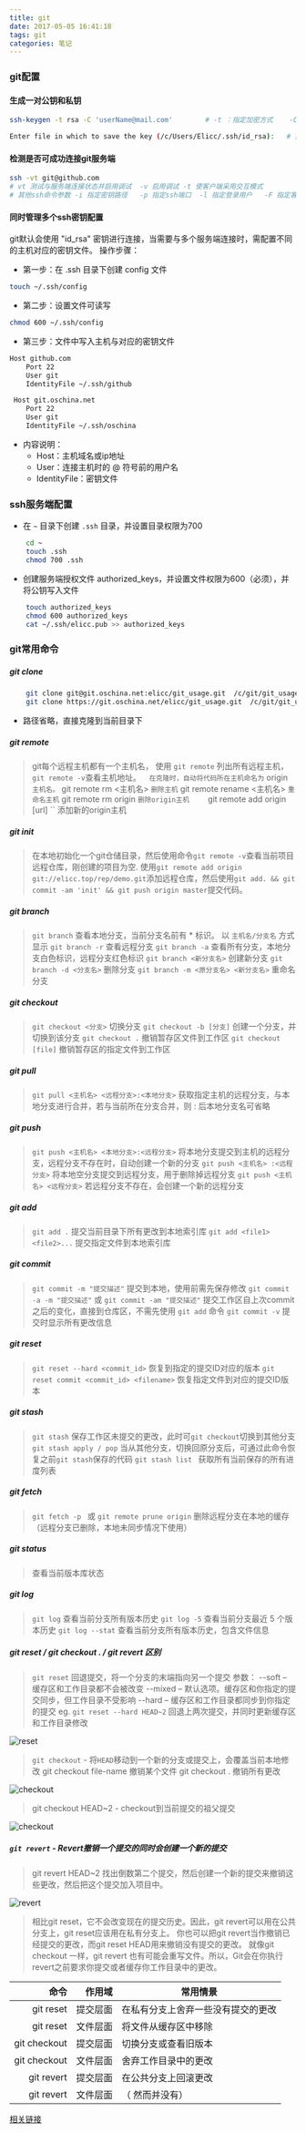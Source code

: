```yaml
---
title: git
date: 2017-05-05 16:41:18
tags: git
categories: 笔记
---
```


### git配置

####  生成一对公钥和私钥

```sh
ssh-keygen -t rsa -C 'userName@mail.com'		# -t ：指定加密方式	-C 备注

Enter file in which to save the key (/c/Users/Elicc/.ssh/id_rsa):	# 指定生成的私钥路径，不指定则按在默认位置生成
```

####  检测是否可成功连接git服务端

```sh
ssh -vt git@github.com		
# vt 测试与服务端连接状态并启用调试  -v 启用调试 -t 使客户端采用交互模式
# 其他ssh命令参数 -i 指定密钥路径   -p 指定ssh端口  -l 指定登录用户   -F 指定客户端配置文件（默认客户端配置文件为 ssh.config）
```

####  同时管理多个ssh密钥配置
git默认会使用 "id_rsa" 密钥进行连接，当需要与多个服务端连接时，需配置不同的主机对应的密钥文件。
操作步骤：

- 第一步：在 .ssh 目录下创建 config 文件

```sh
touch ~/.ssh/config
```

- 第二步：设置文件可读写

``` sh
chmod 600 ~/.ssh/config
```

- 第三步：文件中写入主机与对应的密钥文件

```sh
Host github.com
    Port 22
    User git
    IdentityFile ~/.ssh/github

 Host git.oschina.net
    Port 22
    User git
    IdentityFile ~/.ssh/oschina
```

- 内容说明：
    - Host：主机域名或ip地址
    - User：连接主机时的 @ 符号前的用户名
    - IdentityFile：密钥文件

### ssh服务端配置

- 在 `` ~ `` 目录下创建 `` .ssh `` 目录，并设置目录权限为700

```sh
    cd ~
    touch .ssh
    chmod 700 .ssh
```

- 创建服务端授权文件 authorized_keys，并设置文件权限为600（必须），并将公钥写入文件

``` sh
    touch authorized_keys
    chmod 600 authorized_keys
    cat ~/.ssh/elicc.pub >> authorized_keys
```

### git常用命令

##### git clone

```sh
    git clone git@git.oschina.net:elicc/git_usage.git  /c/git/git_usage
    git clone https://git.oschina.net/elicc/git_usage.git  /c/git/git_usage
```

- 路径省略，直接克隆到当前目录下  

##### git remote    
>    git每个远程主机都有一个主机名，
>    使用 `` git remote `` 列出所有远程主机，
>    `` git remote -v ``查看主机地址。``   在克隆时，自动将代码所在主机命名为 `` origin `` 主机名。
>    `` git remote rm <主机名> `` 删除主机
>    `` git remote rename <主机名> `` 重命名主机
>    `` git remote rm origin `` 删除origin主机     `` git remote add origin [url] `` 添加新的origin主机  

##### git init  
>  在本地初始化一个git仓储目录，然后使用命令``git remote -v``查看当前项目远程仓库，刚创建的项目为空.
>  使用``git remote add origin git://elicc.top/rep/demo.git``添加远程仓库，然后使用``git add. && git commit -am 'init' && git push origin master``提交代码。

##### git branch
>   `` git branch `` 查看本地分支，当前分支名前有 * 标识。 以 `` 主机名/分支名 `` 方式显示
>   `` git branch -r `` 查看远程分支
>   `` git branch -a `` 查看所有分支，本地分支白色标识，远程分支红色标识
>   `` git branch <新分支名> `` 创建新分支
>   `` git branch -d <分支名> `` 删除分支
>   `` git branch -m <原分支名> <新分支名> `` 重命名分支

##### git checkout
>   `` git checkout <分支> `` 切换分支
>   `` git checkout -b [分支] `` 创建一个分支，并切换到该分支
>   `` git checkout . `` 撤销暂存区文件到工作区
>   `` git checkout [file] `` 撤销暂存区的指定文件到工作区

##### git pull
>   `` git pull <主机名> <远程分支>:<本地分支> `` 获取指定主机的远程分支，与本地分支进行合并，若与当前所在分支合并，则 : 后本地分支名可省略

##### git push
>   `` git push <主机名> <本地分支>:<远程分支> `` 将本地分支提交到主机的远程分支，远程分支不存在时，自动创建一个新的分支
>   `` git push <主机名> :<远程分支> `` 将本地空分支提交到远程分支，用于删除掉远程分支
>   `` git push <主机名> <远程分支> `` 若远程分支不存在，会创建一个新的远程分支

##### git add  
>   `` git add . `` 提交当前目录下所有更改到本地索引库
>   `` git add <file1> <file2>... `` 提交指定文件到本地索引库

##### git commit
>   `` git commit -m "提交描述" `` 提交到本地，使用前需先保存修改
>   `` git commit -a -m "提交描述" `` 或  `` git commit -am "提交描述" `` 提交工作区自上次commit之后的变化，直接到仓库区，不需先使用 `` git add `` 命令
>   `` git commit -v `` 提交时显示所有更改信息

##### git reset
>   `` git reset --hard <commit_id> `` 恢复到指定的提交ID对应的版本
>   `` git reset commit <commit_id> <filename> `` 恢复指定文件到对应的提交ID版本

##### git stash
>   ``git stash`` 保存工作区未提交的更改，此时可``git checkout``切换到其他分支
>   ``git stash apply / pop`` 当从其他分支，切换回原分支后，可通过此命令恢复之前``git stash``保存的代码
>   ``git stash list `` 获取所有当前保存的所有进度列表

##### git fetch
>   ``git fetch -p `` 或 `` git remote prune origin `` 删除远程分支在本地的缓存（远程分支已删除，本地未同步情况下使用）

##### git status
>   查看当前版本库状态

##### git log
>   `` git log `` 查看当前分支所有版本历史
>   `` git log -5 `` 查看当前分支最近 5 个版本历史
>   `` git log --stat `` 查看当前分支所有版本历史，包含文件信息

##### git reset / git checkout . / git revert 区别
>  `` git reset `` 回退提交，将一个分支的末端指向另一个提交
> 参数：
> --soft – 缓存区和工作目录都不会被改变
> --mixed – 默认选项。缓存区和你指定的提交同步，但工作目录不受影响
> --hard – 缓存区和工作目录都同步到你指定的提交
> eg. ``git reset --hard HEAD~2`` 回退上两次提交，并同时更新缓存区和工作目录修改

![reset](/images/reset.svg)

>  `` git checkout `` -  将``HEAD``移动到一个新的分支或提交上，会覆盖当前本地修改
> git checkout file-name 撤销某个文件   git checkout . 撤销所有更改

![checkout](/images/checkout.svg)

> git checkout HEAD~2 - checkout到当前提交的祖父提交

![checkout](/images/checkout_1.svg)

#####  `` git revert `` - Revert撤销一个提交的同时会创建一个新的提交
> git revert HEAD~2 找出倒数第二个提交，然后创建一个新的提交来撤销这些更改，然后把这个提交加入项目中。

![revert](/images/revert.svg)

> 相比git reset，它不会改变现在的提交历史。因此，git revert可以用在公共分支上，git reset应该用在私有分支上。
> 你也可以把git revert当作撤销已经提交的更改，而git reset HEAD用来撤销没有提交的更改。
> 就像git checkout 一样，git revert 也有可能会重写文件。所以，Git会在你执行revert之前要求你提交或者缓存你工作目录中的更改。


| 命令	| 作用域	| 常用情景 |
| ---------:| ----:|---|
| git  reset	| 提交层面	| 在私有分支上舍弃一些没有提交的更改 |
| git reset	| 文件层面	| 将文件从缓存区中移除 |
| git checkout	| 提交层面	| 切换分支或查看旧版本 |
| git checkout	| 文件层面	| 舍弃工作目录中的更改 |
| git revert	| 提交层面	| 在公共分支上回滚更改 |
| git revert	| 文件层面	|（ 然而并没有）|

 [相关链接](http://www.cnblogs.com/itech/p/5188933.html)
